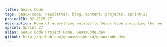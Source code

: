 ```yaml
---
title: Geaux Code
tags: geaux-code, newsletter, blog, content, projects, sprint-27
projectID: 02-8125-27
description: Home of everything related to Geaux Code including the newsletter and blog.
sprint: Sprint 27
alias: Geaux Code Project Home, GeauxCode.dev
github: http://github.com/geauxweisbeck4/geauxcode.dev
---
```

